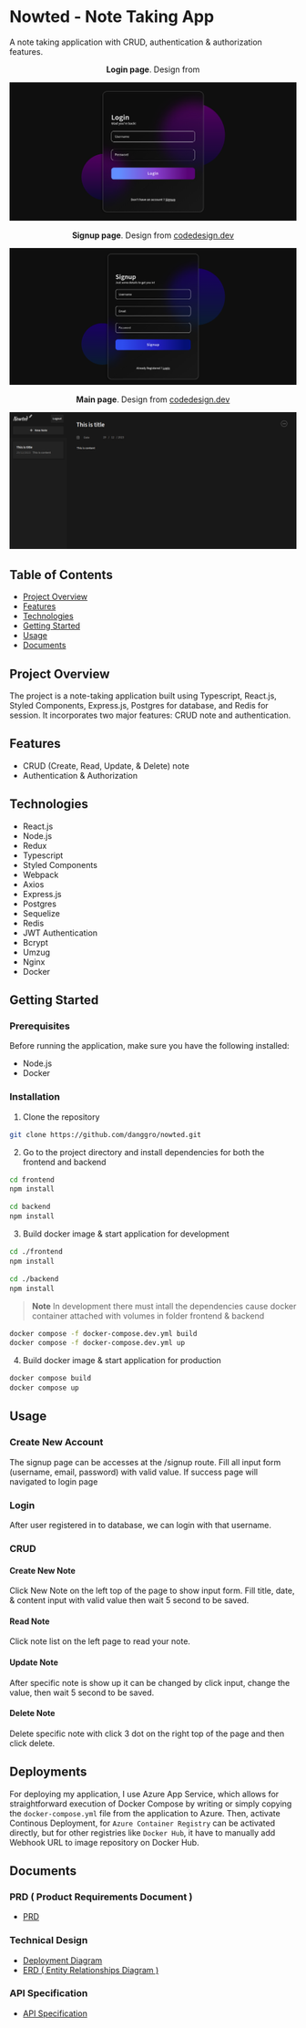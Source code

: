# Nowted - Note Taking App

A note taking application with CRUD, authentication & authorization features.

<p align="center"><strong>Login page</strong>. Design from</p>
  <img src="https://raw.githubusercontent.com/danggro/multi-container-deploy-test/main/images/login-page.png">
<p align="center"><strong>Signup page</strong>. Design from <a href="https://codedesign.dev" target='_blank'>codedesign.dev</a></p>
  <img src="https://raw.githubusercontent.com/danggro/multi-container-deploy-test/main/images/signup-page.png">
<p align="center"><strong>Main page</strong>. Design from <a href="https://codedesign.dev" target='_blank'>codedesign.dev</a></p>
  <img src="https://raw.githubusercontent.com/danggro/multi-container-deploy-test/main/images/main-page.png">

## Table of Contents

- [Project Overview](#project-overview)
- [Features](#features)
- [Technologies](#technologies)
- [Getting Started](#getting-started)
- [Usage](#usage)
- [Documents](#documents)

## Project Overview

The project is a note-taking application built using Typescript, React.js, Styled Components, Express.js, Postgres for database, and Redis for session. It incorporates two major features: CRUD note and authentication.

## Features

- CRUD (Create, Read, Update, & Delete) note
- Authentication & Authorization

## Technologies

- React.js
- Node.js
- Redux
- Typescript
- Styled Components
- Webpack
- Axios
- Express.js
- Postgres
- Sequelize
- Redis
- JWT Authentication
- Bcrypt
- Umzug
- Nginx
- Docker

## Getting Started

### Prerequisites

Before running the application, make sure you have the following installed:

- Node.js
- Docker

### Installation

1. Clone the repository

```bash
git clone https://github.com/danggro/nowted.git
```

2. Go to the project directory and install dependencies for both the frontend and backend

```bash
cd frontend
npm install
```

```bash
cd backend
npm install
```

3. Build docker image & start application for development

```bash
cd ./frontend
npm install
```

```bash
cd ./backend
npm install
```

> **Note** In development there must intall the dependencies cause docker container attached with volumes in folder frontend & backend

```bash
docker compose -f docker-compose.dev.yml build
docker compose -f docker-compose.dev.yml up
```

4. Build docker image & start application for production

```bash
docker compose build
docker compose up
```

## Usage

### Create New Account

The signup page can be accesses at the /signup route. Fill all input form (username, email, password) with valid value. If success page will navigated to login page

### Login

After user registered in to database, we can login with that username.

### CRUD

#### Create New Note

Click New Note on the left top of the page to show input form. Fill title, date, & content input with valid value then wait 5 second to be saved.

#### Read Note

Click note list on the left page to read your note.

#### Update Note

After specific note is show up it can be changed by click input, change the value, then wait 5 second to be saved.

#### Delete Note

Delete specific note with click 3 dot on the right top of the page and then click delete.

## Deployments

For deploying my application, I use Azure App Service, which allows for straightforward execution of Docker Compose by writing or simply copying the `docker-compose.yml` file from the application to Azure. Then, activate Continous Deployment, for `Azure Container Registry` can be activated directly, but for other registries like `Docker Hub`, it have to manually add Webhook URL to image repository on Docker Hub.

## Documents

### PRD ( Product Requirements Document )

- [PRD](https://github.com/danggro/multi-container-deploy-test/blob/main/documents/PRD/PRD.pdf)

### Technical Design

- [Deployment Diagram](https://github.com/danggro/multi-container-deploy-test/blob/main/documents/Technical%20Design/Deployment%20Diagram/deployment_diagram.jpg)
- [ERD ( Entity Relationships Diagram )](https://github.com/danggro/multi-container-deploy-test/blob/main/documents/Technical%20Design/ERD/ERD%20Diagram.jpg)

### API Specification

- [API Specification](https://github.com/danggro/multi-container-deploy-test/tree/main/documents/API%20Specification)

